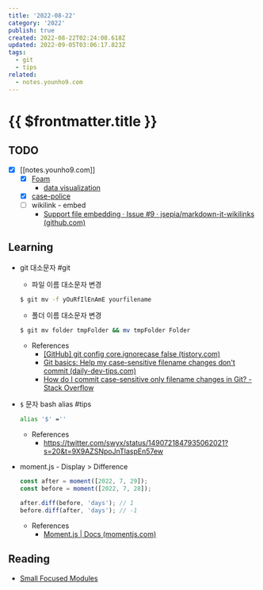 ```yaml
---
title: '2022-08-22'
category: '2022'
publish: true
created: 2022-08-22T02:24:08.618Z
updated: 2022-09-05T03:06:17.823Z
tags:
  - git
  - tips
related:
  - notes.younho9.com
---
```


# {{ $frontmatter.title }}

## TODO

- [x] [[notes.younho9.com]]
  - [x] [Foam](https://github.com/foambubble/foam)
    - [data visualization](https://github.com/foambubble/foam/blob/master/packages/foam-vscode/static/dataviz/index.html)
  - [x] [case-police](https://github.com/antfu/case-police)
  - [ ] wikilink - embed
    - [Support file embedding · Issue #9 · jsepia/markdown-it-wikilinks (github.com)](https://github.com/jsepia/markdown-it-wikilinks/issues/9)

## Learning

- git 대소문자 #git
  - 파일 이름 대소문자 변경
  ```sh
  $ git mv -f yOuRfIlEnAmE yourfilename
  ```
  - 폴더 이름 대소문자 변경
  ```sh
  $ git mv folder tmpFolder && mv tmpFolder Folder
  ```
  - References
    - [[GitHub] git config core.ignorecase false (tistory.com)](https://dlee0129.tistory.com/25)
    - [Git basics: Help my case-sensitive filename changes don't commit (daily-dev-tips.com)](https://daily-dev-tips.com/posts/git-basics-help-my-case-sensitive-filename-changes-dont-commit/)
    - [How do I commit case-sensitive only filename changes in Git? - Stack Overflow](https://stackoverflow.com/questions/17683458/how-do-i-commit-case-sensitive-only-filename-changes-in-git)
- `$` 문자 bash alias #tips
  ```sh
  alias '$' =''
  ```
  - References
    - https://twitter.com/swyx/status/1490721847935062021?s=20&t=9X9AZSNpoJnTlaspEn57ew
- moment.js - Display > Difference

  ```js
  const after = moment([2022, 7, 29]);
  const before = moment([2022, 7, 28]);

  after.diff(before, 'days'); // 1
  before.diff(after, 'days'); // -1
  ```

  - References
    - [Moment.js | Docs (momentjs.com)](https://momentjs.com/docs/#/displaying/difference/)

## Reading

- [Small Focused Modules](https://medium.com/sindre-sorhus/small-focused-modules-9238d977a92a)
